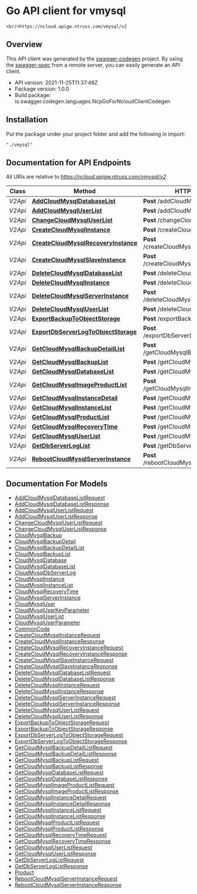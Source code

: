 # Go API client for vmysql

    <br/>https://ncloud.apigw.ntruss.com/vmysql/v2

## Overview
This API client was generated by the [swagger-codegen](https://github.com/swagger-api/swagger-codegen) project.  By using the [swagger-spec](https://github.com/swagger-api/swagger-spec) from a remote server, you can easily generate an API client.

- API version: 2021-11-25T11:37:48Z
- Package version: 1.0.0
- Build package: io.swagger.codegen.languages.NcpGoForNcloudClientCodegen

## Installation
Put the package under your project folder and add the following in import:
```
"./vmysql"
```

## Documentation for API Endpoints

All URIs are relative to *https://ncloud.apigw.ntruss.com/vmysql/v2*

Class | Method | HTTP request | Description
------------ | ------------- | ------------- | -------------
*V2Api* | [**AddCloudMysqlDatabaseList**](docs/V2Api.md#addcloudmysqldatabaselist) | **Post** /addCloudMysqlDatabaseList | 
*V2Api* | [**AddCloudMysqlUserList**](docs/V2Api.md#addcloudmysqluserlist) | **Post** /addCloudMysqlUserList | 
*V2Api* | [**ChangeCloudMysqlUserList**](docs/V2Api.md#changecloudmysqluserlist) | **Post** /changeCloudMysqlUserList | 
*V2Api* | [**CreateCloudMysqlInstance**](docs/V2Api.md#createcloudmysqlinstance) | **Post** /createCloudMysqlInstance | 
*V2Api* | [**CreateCloudMysqlRecoveryInstance**](docs/V2Api.md#createcloudmysqlrecoveryinstance) | **Post** /createCloudMysqlRecoveryInstance | 
*V2Api* | [**CreateCloudMysqlSlaveInstance**](docs/V2Api.md#createcloudmysqlslaveinstance) | **Post** /createCloudMysqlSlaveInstance | 
*V2Api* | [**DeleteCloudMysqlDatabaseList**](docs/V2Api.md#deletecloudmysqldatabaselist) | **Post** /deleteCloudMysqlDatabaseList | 
*V2Api* | [**DeleteCloudMysqlInstance**](docs/V2Api.md#deletecloudmysqlinstance) | **Post** /deleteCloudMysqlInstance | 
*V2Api* | [**DeleteCloudMysqlServerInstance**](docs/V2Api.md#deletecloudmysqlserverinstance) | **Post** /deleteCloudMysqlServerInstance | 
*V2Api* | [**DeleteCloudMysqlUserList**](docs/V2Api.md#deletecloudmysqluserlist) | **Post** /deleteCloudMysqlUserList | 
*V2Api* | [**ExportBackupToObjectStorage**](docs/V2Api.md#exportbackuptoobjectstorage) | **Post** /exportBackupToObjectStorage | 
*V2Api* | [**ExportDbServerLogToObjectStorage**](docs/V2Api.md#exportdbserverlogtoobjectstorage) | **Post** /exportDbServerLogToObjectStorage | 
*V2Api* | [**GetCloudMysqlBackupDetailList**](docs/V2Api.md#getcloudmysqlbackupdetaillist) | **Post** /getCloudMysqlBackupDetailList | 
*V2Api* | [**GetCloudMysqlBackupList**](docs/V2Api.md#getcloudmysqlbackuplist) | **Post** /getCloudMysqlBackupList | 
*V2Api* | [**GetCloudMysqlDatabaseList**](docs/V2Api.md#getcloudmysqldatabaselist) | **Post** /getCloudMysqlDatabaseList | 
*V2Api* | [**GetCloudMysqlImageProductList**](docs/V2Api.md#getcloudmysqlimageproductlist) | **Post** /getCloudMysqlImageProductList | 
*V2Api* | [**GetCloudMysqlInstanceDetail**](docs/V2Api.md#getcloudmysqlinstancedetail) | **Post** /getCloudMysqlInstanceDetail | 
*V2Api* | [**GetCloudMysqlInstanceList**](docs/V2Api.md#getcloudmysqlinstancelist) | **Post** /getCloudMysqlInstanceList | 
*V2Api* | [**GetCloudMysqlProductList**](docs/V2Api.md#getcloudmysqlproductlist) | **Post** /getCloudMysqlProductList | 
*V2Api* | [**GetCloudMysqlRecoveryTime**](docs/V2Api.md#getcloudmysqlrecoverytime) | **Post** /getCloudMysqlRecoveryTime | 
*V2Api* | [**GetCloudMysqlUserList**](docs/V2Api.md#getcloudmysqluserlist) | **Post** /getCloudMysqlUserList | 
*V2Api* | [**GetDbServerLogList**](docs/V2Api.md#getdbserverloglist) | **Post** /getDbServerLogList | 
*V2Api* | [**RebootCloudMysqlServerInstance**](docs/V2Api.md#rebootcloudmysqlserverinstance) | **Post** /rebootCloudMysqlServerInstance | 


## Documentation For Models

 - [AddCloudMysqlDatabaseListRequest](docs/AddCloudMysqlDatabaseListRequest.md)
 - [AddCloudMysqlDatabaseListResponse](docs/AddCloudMysqlDatabaseListResponse.md)
 - [AddCloudMysqlUserListRequest](docs/AddCloudMysqlUserListRequest.md)
 - [AddCloudMysqlUserListResponse](docs/AddCloudMysqlUserListResponse.md)
 - [ChangeCloudMysqlUserListRequest](docs/ChangeCloudMysqlUserListRequest.md)
 - [ChangeCloudMysqlUserListResponse](docs/ChangeCloudMysqlUserListResponse.md)
 - [CloudMysqlBackup](docs/CloudMysqlBackup.md)
 - [CloudMysqlBackupDetail](docs/CloudMysqlBackupDetail.md)
 - [CloudMysqlBackupDetailList](docs/CloudMysqlBackupDetailList.md)
 - [CloudMysqlBackupList](docs/CloudMysqlBackupList.md)
 - [CloudMysqlDatabase](docs/CloudMysqlDatabase.md)
 - [CloudMysqlDatabaseList](docs/CloudMysqlDatabaseList.md)
 - [CloudMysqlDbServerLog](docs/CloudMysqlDbServerLog.md)
 - [CloudMysqlInstance](docs/CloudMysqlInstance.md)
 - [CloudMysqlInstanceList](docs/CloudMysqlInstanceList.md)
 - [CloudMysqlRecoveryTime](docs/CloudMysqlRecoveryTime.md)
 - [CloudMysqlServerInstance](docs/CloudMysqlServerInstance.md)
 - [CloudMysqlUser](docs/CloudMysqlUser.md)
 - [CloudMysqlUserKeyParameter](docs/CloudMysqlUserKeyParameter.md)
 - [CloudMysqlUserList](docs/CloudMysqlUserList.md)
 - [CloudMysqlUserParameter](docs/CloudMysqlUserParameter.md)
 - [CommonCode](docs/CommonCode.md)
 - [CreateCloudMysqlInstanceRequest](docs/CreateCloudMysqlInstanceRequest.md)
 - [CreateCloudMysqlInstanceResponse](docs/CreateCloudMysqlInstanceResponse.md)
 - [CreateCloudMysqlRecoveryInstanceRequest](docs/CreateCloudMysqlRecoveryInstanceRequest.md)
 - [CreateCloudMysqlRecoveryInstanceResponse](docs/CreateCloudMysqlRecoveryInstanceResponse.md)
 - [CreateCloudMysqlSlaveInstanceRequest](docs/CreateCloudMysqlSlaveInstanceRequest.md)
 - [CreateCloudMysqlSlaveInstanceResponse](docs/CreateCloudMysqlSlaveInstanceResponse.md)
 - [DeleteCloudMysqlDatabaseListRequest](docs/DeleteCloudMysqlDatabaseListRequest.md)
 - [DeleteCloudMysqlDatabaseListResponse](docs/DeleteCloudMysqlDatabaseListResponse.md)
 - [DeleteCloudMysqlInstanceRequest](docs/DeleteCloudMysqlInstanceRequest.md)
 - [DeleteCloudMysqlInstanceResponse](docs/DeleteCloudMysqlInstanceResponse.md)
 - [DeleteCloudMysqlServerInstanceRequest](docs/DeleteCloudMysqlServerInstanceRequest.md)
 - [DeleteCloudMysqlServerInstanceResponse](docs/DeleteCloudMysqlServerInstanceResponse.md)
 - [DeleteCloudMysqlUserListRequest](docs/DeleteCloudMysqlUserListRequest.md)
 - [DeleteCloudMysqlUserListResponse](docs/DeleteCloudMysqlUserListResponse.md)
 - [ExportBackupToObjectStorageRequest](docs/ExportBackupToObjectStorageRequest.md)
 - [ExportBackupToObjectStorageResponse](docs/ExportBackupToObjectStorageResponse.md)
 - [ExportDbServerLogToObjectStorageRequest](docs/ExportDbServerLogToObjectStorageRequest.md)
 - [ExportDbServerLogToObjectStorageResponse](docs/ExportDbServerLogToObjectStorageResponse.md)
 - [GetCloudMysqlBackupDetailListRequest](docs/GetCloudMysqlBackupDetailListRequest.md)
 - [GetCloudMysqlBackupDetailListResponse](docs/GetCloudMysqlBackupDetailListResponse.md)
 - [GetCloudMysqlBackupListRequest](docs/GetCloudMysqlBackupListRequest.md)
 - [GetCloudMysqlBackupListResponse](docs/GetCloudMysqlBackupListResponse.md)
 - [GetCloudMysqlDatabaseListRequest](docs/GetCloudMysqlDatabaseListRequest.md)
 - [GetCloudMysqlDatabaseListResponse](docs/GetCloudMysqlDatabaseListResponse.md)
 - [GetCloudMysqlImageProductListRequest](docs/GetCloudMysqlImageProductListRequest.md)
 - [GetCloudMysqlImageProductListResponse](docs/GetCloudMysqlImageProductListResponse.md)
 - [GetCloudMysqlInstanceDetailRequest](docs/GetCloudMysqlInstanceDetailRequest.md)
 - [GetCloudMysqlInstanceDetailResponse](docs/GetCloudMysqlInstanceDetailResponse.md)
 - [GetCloudMysqlInstanceListRequest](docs/GetCloudMysqlInstanceListRequest.md)
 - [GetCloudMysqlInstanceListResponse](docs/GetCloudMysqlInstanceListResponse.md)
 - [GetCloudMysqlProductListRequest](docs/GetCloudMysqlProductListRequest.md)
 - [GetCloudMysqlProductListResponse](docs/GetCloudMysqlProductListResponse.md)
 - [GetCloudMysqlRecoveryTimeRequest](docs/GetCloudMysqlRecoveryTimeRequest.md)
 - [GetCloudMysqlRecoveryTimeResponse](docs/GetCloudMysqlRecoveryTimeResponse.md)
 - [GetCloudMysqlUserListRequest](docs/GetCloudMysqlUserListRequest.md)
 - [GetCloudMysqlUserListResponse](docs/GetCloudMysqlUserListResponse.md)
 - [GetDbServerLogListRequest](docs/GetDbServerLogListRequest.md)
 - [GetDbServerLogListResponse](docs/GetDbServerLogListResponse.md)
 - [Product](docs/Product.md)
 - [RebootCloudMysqlServerInstanceRequest](docs/RebootCloudMysqlServerInstanceRequest.md)
 - [RebootCloudMysqlServerInstanceResponse](docs/RebootCloudMysqlServerInstanceResponse.md)

